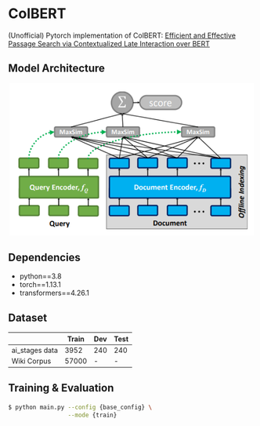 # ColBERT

(Unofficial) Pytorch implementation of ColBERT: [Efficient and Effective Passage Search via Contextualized Late Interaction over BERT](https://arxiv.org/abs/2004.12832)

## Model Architecture

<p float="left" align="center">
    <img width="500" src="./assets/colbert_architecture.png" />  
</p>

## Dependencies

* python==3.8
* torch==1.13.1
* transformers==4.26.1

## Dataset

|       | Train  | Dev | Test |
| ----- | ------ | --- | ---- | 
|  ai_stages data | 3952  | 240 | 240  | 
| Wiki Corpus | 57000 | - | -  |

## Training & Evaluation
```bash
$ python main.py --config {base_config} \
                 --mode {train} 
```

